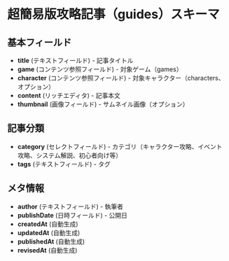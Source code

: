 # 超簡易版攻略記事（guides）スキーマ

## 基本フィールド

- **title** (テキストフィールド) - 記事タイトル
- **game** (コンテンツ参照フィールド) - 対象ゲーム（games）
- **character** (コンテンツ参照フィールド) - 対象キャラクター（characters、オプション）
- **content** (リッチエディタ) - 記事本文
- **thumbnail** (画像フィールド) - サムネイル画像（オプション）

## 記事分類

- **category** (セレクトフィールド) - カテゴリ（キャラクター攻略、イベント攻略、システム解説、初心者向け等）
- **tags** (テキストフィールド) - タグ

## メタ情報

- **author** (テキストフィールド) - 執筆者
- **publishDate** (日時フィールド) - 公開日
- **createdAt** (自動生成)
- **updatedAt** (自動生成)
- **publishedAt** (自動生成)
- **revisedAt** (自動生成)

